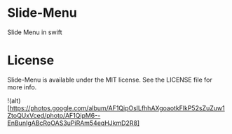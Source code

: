 Slide-Menu
==========

Slide Menu in swift

License
==========
Slide-Menu is available under the MIT license. See the LICENSE file for more info.

!(alt)[https://photos.google.com/album/AF1QipOslLfhhAXgoaotkFlkP52sZuZuw1ZtoQUxVced/photo/AF1QipM6--EnBunIgABcRoOAS3uPiRAm54eqHJkmD2R8]

